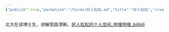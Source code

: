 ```yaml
---
{"publish":true,"permalink":"/Cards/好人松松.md","title":"好人松松","created":"2022-12-11","modified":"2023-03-14","cssclasses":""}
---
```



北大在读博士生，讲解思路清晰。[好人松松的个人空间_哔哩哔哩_bilibili](https://space.bilibili.com/2078781964)